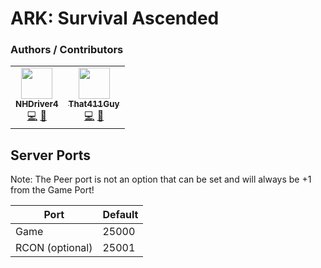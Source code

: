 # ARK: Survival Ascended

### Authors / Contributors
<!-- prettier-ignore-start -->
<!-- markdownlint-disable -->
<table>
     </td>
        <td align="center">
            <a href="https://github.com/NHDriver4">
                <img src="https://avatars.githubusercontent.com/u/49725" width="50px;" alt=""/><br /><sub><b>NHDriver4</b></sub>
            </a>
            <br />
            <a href="https://github.com/That411Guy/Ptero-Eggs" title="Codes">💻</a>
            <a href="https://github.com/That411Guy/Ptero-Eggs" title="Maintains">🔨</a>
        </td>
    </td>
        <td align="center">
            <a href="https://github.com/That411Guy">
                <img src="https://avatars.githubusercontent.com/u/100328348" width="50px;" alt=""/><br /><sub><b>That411Guy</b></sub>
            </a>
            <br />
            <a href="https://github.com/That411Guy/Ptero-Eggs" title="Codes">💻</a>
            <a href="https://github.com/That411Guy/Ptero-Eggs" title="Maintains">🔨</a>
        </td>         
    </tr>
</table>
<!-- markdownlint-enable -->
<!-- prettier-ignore-end -->


## Server Ports

Note: The Peer port is not an option that can be set and will always be +1 from the Game Port!

| Port            | Default |
| --------------- | ------- |
| Game            | 25000   |
| RCON (optional) | 25001   |

